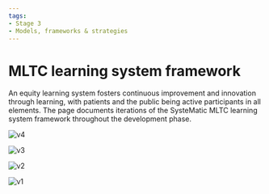 ```yaml
---
tags:
- Stage 3
- Models, frameworks & strategies
---
```


# MLTC learning system framework 

An equity learning system fosters continuous improvement and innovation through learning, with patients and the public being active participants in all elements. The page documents iterations of the SysteMatic MLTC learning system framework throughout the development phase. 


![v4](../assets/learning-system-v4)


![v3](../assets/learning-system-v3)


![v2](../assets/learning-system-v2)


![v1](../assets/learning-system-v1)
